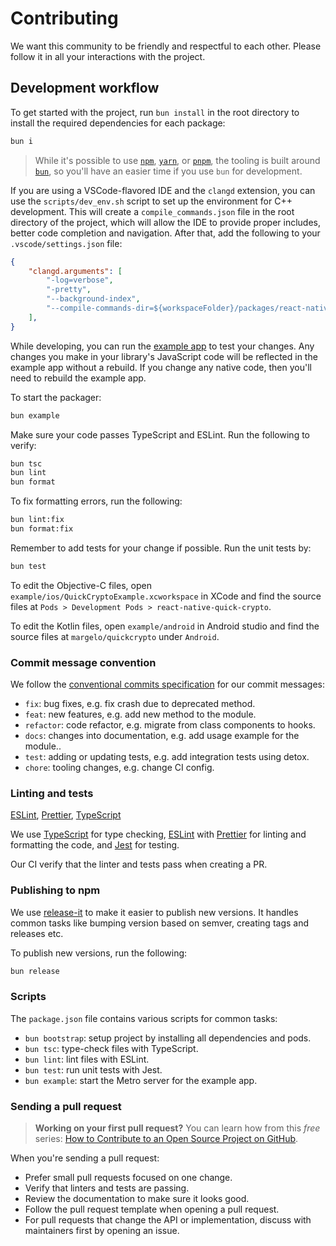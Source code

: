 # Contributing

We want this community to be friendly and respectful to each other. Please follow it in all your interactions with the project.

## Development workflow

To get started with the project, run `bun install` in the root directory to install the required dependencies for each package:

```sh
bun i
```

> While it's possible to use [`npm`](https://github.com/npm/cli), [`yarn`](https://classic.yarnpkg.com/), or [`pnpm`](https://pnpm.io), the tooling is built around [`bun`](https://bun.sh), so you'll have an easier time if you use `bun` for development.

If you are using a VSCode-flavored IDE and the `clangd` extension, you can use the `scripts/dev_env.sh` script to set up the environment for C++ development. This will create a `compile_commands.json` file in the root directory of the project, which will allow the IDE to provide proper includes, better code completion and navigation.  After that, add the following to your `.vscode/settings.json` file:

```json
{
    "clangd.arguments": [
        "-log=verbose", 
        "-pretty", 
        "--background-index", 
        "--compile-commands-dir=${workspaceFolder}/packages/react-native-quick-crypto/"
    ],
}
```

While developing, you can run the [example app](/example/) to test your changes. Any changes you make in your library's JavaScript code will be reflected in the example app without a rebuild. If you change any native code, then you'll need to rebuild the example app.

To start the packager:

```sh
bun example
```

Make sure your code passes TypeScript and ESLint. Run the following to verify:

```sh
bun tsc
bun lint
bun format
```

To fix formatting errors, run the following:

```sh
bun lint:fix
bun format:fix
```

Remember to add tests for your change if possible. Run the unit tests by:

```sh
bun test
```

To edit the Objective-C files, open `example/ios/QuickCryptoExample.xcworkspace` in XCode and find the source files at `Pods > Development Pods > react-native-quick-crypto`.

To edit the Kotlin files, open `example/android` in Android studio and find the source files at `margelo/quickcrypto` under `Android`.

### Commit message convention

We follow the [conventional commits specification](https://www.conventionalcommits.org/en) for our commit messages:

- `fix`: bug fixes, e.g. fix crash due to deprecated method.
- `feat`: new features, e.g. add new method to the module.
- `refactor`: code refactor, e.g. migrate from class components to hooks.
- `docs`: changes into documentation, e.g. add usage example for the module..
- `test`: adding or updating tests, e.g. add integration tests using detox.
- `chore`: tooling changes, e.g. change CI config.

### Linting and tests

[ESLint](https://eslint.org/), [Prettier](https://prettier.io/), [TypeScript](https://www.typescriptlang.org/)

We use [TypeScript](https://www.typescriptlang.org/) for type checking, [ESLint](https://eslint.org/) with [Prettier](https://prettier.io/) for linting and formatting the code, and [Jest](https://jestjs.io/) for testing.

Our CI verify that the linter and tests pass when creating a PR.

### Publishing to npm

We use [release-it](https://github.com/release-it/release-it) to make it easier to publish new versions. It handles common tasks like bumping version based on semver, creating tags and releases etc.

To publish new versions, run the following:

```sh
bun release
```

### Scripts

The `package.json` file contains various scripts for common tasks:

- `bun bootstrap`: setup project by installing all dependencies and pods.
- `bun tsc`: type-check files with TypeScript.
- `bun lint`: lint files with ESLint.
- `bun test`: run unit tests with Jest.
- `bun example`: start the Metro server for the example app.

### Sending a pull request

> **Working on your first pull request?** You can learn how from this _free_ series: [How to Contribute to an Open Source Project on GitHub](https://app.egghead.io/playlists/how-to-contribute-to-an-open-source-project-on-github).

When you're sending a pull request:

- Prefer small pull requests focused on one change.
- Verify that linters and tests are passing.
- Review the documentation to make sure it looks good.
- Follow the pull request template when opening a pull request.
- For pull requests that change the API or implementation, discuss with maintainers first by opening an issue.
